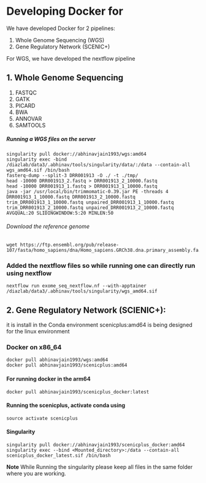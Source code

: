 # Developing Docker for

We have developed Docker for 2 pipelines: 
1. Whole Genome Sequencing (WGS)
2. Gene Regulatory Network (SCENIC+)

For WGS, we have developed the nextflow pipeline

## 1. Whole Genome Sequencing

1. FASTQC
2. GATK
3. PICARD
4. BWA
5. ANNOVAR
6. SAMTOOLS

##### Running a WGS files on the server
```
singularity pull docker://abhinavjain1993/wgs:amd64
singularity exec -bind /diazlab/data3/.abhinav/tools/singularity/data/:/data --contain-all wgs_amd64.sif /bin/bash
fasterq-dump --split-3 DRR001913 -O ./ -t ./tmp/
head -10000 DRR001913_2.fastq > DRR001913_2_10000.fastq
head -10000 DRR001913_1.fastq > DRR001913_1_10000.fastq
java -jar /usr/local/bin/trimmomatic-0.39.jar PE -threads 4 DRR001913_1_10000.fastq DRR001913_2_10000.fastq trim_DRR001913_1_10000.fastq unpaired_DRR001913_1_10000.fastq trim_DRR001913_2_10000.fastq unpaired_DRR001913_2_10000.fastq AVGQUAL:20 SLIDINGWINDOW:5:20 MINLEN:50
```

###### Download the reference genome
<!-- https://hitchhikersguidetoexomeanalysis.wordpress.com/exome-analysis-exercise/ -->

```
wget https://ftp.ensembl.org/pub/release-107/fasta/homo_sapiens/dna/Homo_sapiens.GRCh38.dna.primary_assembly.fa.gz
```

### Added the nextflow files so while running one can directly run using nextflow
```
nextflow run exome_seq_nextflow.nf --with-apptainer /diazlab/data3/.abhinav/tools/singularity/wgs_amd64.sif
```

## 2. Gene Regulatory Network (SCIENIC+):

it is install in the Conda environment
scenicplus:amd64 is being designed for the linux environment

### Docker on x86_64
```
docker pull abhinavjain1993/wgs:amd64
docker pull abhinavjain1993/scenicplus:amd64
```

#### For running docker in the arm64
```
docker pull abhinavjain1993/scenicplus_docker:latest
```

#### Running the scenicplus, activate conda using
```
source activate scenicplus
```

#### Singularity
```
singularity pull docker://abhinavjain1993/scenicplus_docker:amd64
singularity exec --bind <Mounted_directory>:/data --contain-all scenicplus_docker_latest.sif /bin/bash
```

**Note**
While Running the singularity please keep all files in the same folder where you are working. 

